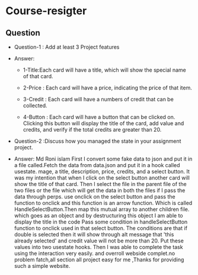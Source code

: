 # Course-resigter
## Question
- Question-1 : Add at least 3 Project features
- Answer: 
  - 1-Title:Each card will have a title, which will show the special name of that card.

  - 2-Price : Each card will have a price, indicating the price of that item.

  - 3-Credit : Each card will have a numbers of credit that can be collected.

  - 4-Button : Each card will have a button that can be clicked on. Clicking this button will display the title of the card, add value and credits, and verify if the total credits are greater than 20.

- Question-2 :Discuss how you managed the state in your assignment project.
- Answer: Md Roni islam
First I convert some fake data to json and put it in a file called.Fetch the data from data.json and put it in a hook called usestate. mage, a title, description, price, credits, and a select button. It was my intention that when I click on the select button another card will show the title of that card. Then I select the file in the parent file of the two files or the file which will get the data in both the files if I pass the data through perps. use onclick on the select button and pass the function to onclick and this function is an arrow function. Which is called HandleSelectButton.Then map this mutual array to another children file. which goes as an object and by destructuring this object I am able to display the title in the code
Pass some condition in handleSelectButton function to onclick used in that select button. The conditions are that if double is selected then it will show through alt message that 'this already selected' and credit value will not be more than 20. Put these values into two usestate hooks. Then I was able to complete the task using the interaction very easily.
and overroll webside complet.no problem fatch,all section all project easy for me ,Thanks for providing such a simple website.
  